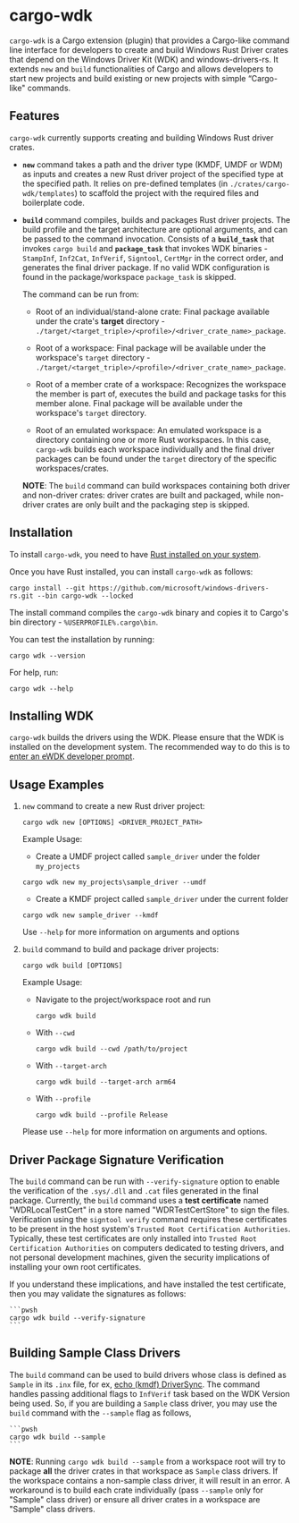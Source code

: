 # cargo-wdk

`cargo-wdk` is a Cargo extension (plugin) that provides a Cargo-like command line interface for developers to create and build Windows Rust Driver crates that depend on the Windows Driver Kit (WDK) and windows-drivers-rs. It extends `new` and `build` functionalities of Cargo and allows developers to start new projects and build existing or new projects with simple “Cargo-like" commands. 

## Features

`cargo-wdk` currently supports creating and building Windows Rust driver crates.

- **`new`** command takes a path and the driver type (KMDF, UMDF or WDM) as inputs and creates a new Rust driver project of the specified type at the specified path. It relies on pre-defined templates (in `./crates/cargo-wdk/templates`) to scaffold the project with the required files and boilerplate code.  

- **`build`** command compiles, builds and packages Rust driver projects. The build profile and the target architecture are optional arguments, and can be passed to the command invocation. Consists of a **`build_task`** that invokes `cargo build` and **`package_task`** that invokes WDK binaries - `StampInf`, `Inf2Cat`, `InfVerif`, `Signtool`, `CertMgr` in the correct order, and generates the final driver package. If no valid WDK configuration is found in the package/workspace `package_task` is skipped.

    The command can be run from:  
        
    - Root of an individual/stand-alone crate: Final package available under the crate's **target** directory - `./target/<target_triple>/<profile>/<driver_crate_name>_package`.

    - Root of a workspace: Final package will be available under the workspace's `target` directory - `./target/<target_triple>/<profile>/<driver_crate_name>_package`.
            
    - Root of a member crate of a workspace: Recognizes the workspace the member is part of, executes the build and package tasks for this member alone. Final package will be available under the workspace's `target` directory. 
        
    - Root of an emulated workspace: An emulated workspace is a directory containing one or more Rust workspaces. In this case, `cargo-wdk` builds each workspace individually and the final driver packages can be found under the `target` directory of the specific workspaces/crates.

    **NOTE**: The `build` command can build workspaces containing both driver and non-driver crates: driver crates are built and packaged, while non-driver crates are only built and the packaging step is skipped.

## Installation

To install `cargo-wdk`, you need to have [Rust installed on your system](https://www.rust-lang.org/tools/install).

Once you have Rust installed, you can install `cargo-wdk` as follows:

```pwsh
cargo install --git https://github.com/microsoft/windows-drivers-rs.git --bin cargo-wdk --locked
```

The install command compiles the `cargo-wdk` binary and copies it to Cargo's bin directory - `%USERPROFILE%.cargo\bin`.

You can test the installation by running:
```pwsh
cargo wdk --version
```

For help, run:
```pwsh
cargo wdk --help
```

## Installing WDK

`cargo-wdk` builds the drivers using the WDK. Please ensure that the WDK is installed on the development system.
The recommended way to do this is to [enter an eWDK developer prompt](https://learn.microsoft.com/en-us/windows-hardware/drivers/develop/using-the-enterprise-wdk#getting-started).

## Usage Examples

1. `new` command to create a new Rust driver project: 
    ```pwsh
    cargo wdk new [OPTIONS] <DRIVER_PROJECT_PATH>
    ```
    
    Example Usage:

    * Create a UMDF project called `sample_driver` under the folder `my_projects`  
    ```pwsh  
    cargo wdk new my_projects\sample_driver --umdf  
    ```  

    * Create a KMDF project called `sample_driver` under the current folder  
    ```pwsh  
    cargo wdk new sample_driver --kmdf  
    ``` 

    Use `--help` for more information on arguments and options

2. `build` command to build and package driver projects:
    ```pwsh
    cargo wdk build [OPTIONS]
    ```
    
    Example Usage: 
    * Navigate to the project/workspace root and run

        ```pwsh 
        cargo wdk build 
        ```

    * With `--cwd`

        ```pwsh 
        cargo wdk build --cwd /path/to/project
        ```

    * With `--target-arch`

        ```pwsh 
        cargo wdk build --target-arch arm64
        ```

    * With `--profile`

        ```pwsh 
        cargo wdk build --profile Release
        ```

    Please use `--help` for more information on arguments and options.

## Driver Package Signature Verification

The `build` command can be run with `--verify-signature` option to enable the verification of the `.sys/.dll` and `.cat` files generated in the final package. Currently, the `build` command uses a **test certificate** named "WDRLocalTestCert" in a store named "WDRTestCertStore" to sign the files. Verification using the `signtool verify` command requires these certificates to be present in the host system's `Trusted Root Certification Authorities`. Typically, these test certificates are only installed into `Trusted Root Certification Authorities` on computers dedicated to testing drivers, and not personal development machines, given the security implications of installing your own root certificates.

If you understand these implications, and have installed the test certificate, then you may validate the signatures as follows:

    ```pwsh
    cargo wdk build --verify-signature
    ```

## Building Sample Class Drivers

The `build` command can be used to build drivers whose class is defined as `Sample` in its `.inx` file, for ex, [echo (kmdf) DriverSync](https://github.com/microsoft/Windows-rust-driver-samples/tree/main/general/echo/kmdf/driver/DriverSync). The command handles passing additional flags to `InfVerif` task based on the WDK Version being used. So, if you are building a `Sample` class driver, you may use the `build` command with the `--sample` flag as follows,

    ```pwsh
    cargo wdk build --sample
    ```

**NOTE**: Running `cargo wdk build --sample` from a workspace root will try to package **all** the driver crates in that workspace as `Sample` class drivers. If the workspace contains a non-sample class driver, it will result in an error. A workaround is to build each crate individually (pass `--sample` only for "Sample" class driver) or ensure all driver crates in a workspace are "Sample" class drivers.
